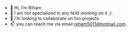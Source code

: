 - 👋 Hi, I’m Riham
- 👀 I am not specialized in any feild *working on it ;)*.
- 💞️ I’m looking to collaborate on fun projects
- 📫 you can reach me via email reham5011@hotmail.com


